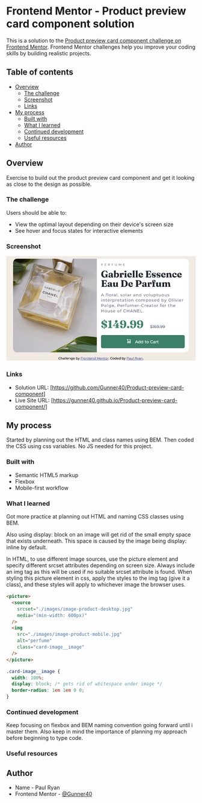 # Frontend Mentor - Product preview card component solution

This is a solution to the [Product preview card component challenge on Frontend Mentor](https://www.frontendmentor.io/challenges/product-preview-card-component-GO7UmttRfa). Frontend Mentor challenges help you improve your coding skills by building realistic projects.

## Table of contents

- [Overview](#overview)
  - [The challenge](#the-challenge)
  - [Screenshot](#screenshot)
  - [Links](#links)
- [My process](#my-process)
  - [Built with](#built-with)
  - [What I learned](#what-i-learned)
  - [Continued development](#continued-development)
  - [Useful resources](#useful-resources)
- [Author](#author)

## Overview

Exercise to build out the product preview card component and get it looking as close to the design as possible.

### The challenge

Users should be able to:

- View the optimal layout depending on their device's screen size
- See hover and focus states for interactive elements

### Screenshot

![](./screenshot-product-preview.png)

### Links

- Solution URL: [https://github.com/Gunner40/Product-preview-card-component]
- Live Site URL: [https://gunner40.github.io/Product-preview-card-component/]

## My process

Started by planning out the HTML and class names using BEM. Then coded the CSS using css variables. No JS needed for this project.

### Built with

- Semantic HTML5 markup
- Flexbox
- Mobile-first workflow

### What I learned

Got more practice at planning out HTML and naming CSS classes using BEM.

Also using display: block on an image will get rid of the small empty space that exists underneath. This space is caused by the image being display: inline by default.

In HTML, to use different image sources, use the picture element and specify different srcset attributes depending on screen size. Always include an img tag as this will be used if no suitable srcset attribute is found. When styling this picture element in css, apply the styles to the img tag (give it a class), and these styles will apply to whichever image the browser uses.

```html
<picture>
  <source
    srcset="./images/image-product-desktop.jpg"
    media="(min-width: 600px)"
  />
  <img
    src="./images/image-product-mobile.jpg"
    alt="perfume"
    class="card-image__image"
  />
</picture>
```

```css
.card-image__image {
  width: 100%;
  display: block; /* gets rid of whitespace under image */
  border-radius: 1em 1em 0 0;
}
```

### Continued development

Keep focusing on flexbox and BEM naming convention going forward until i master them. Also keep in mind the importance of planning my approach before beginning to type code.

### Useful resources

[](https://www.w3schools.com/css/css3_object-fit.asp)

## Author

- Name - Paul Ryan
- Frontend Mentor - [@Gunner40](https://www.frontendmentor.io/profile/Gunner40)
